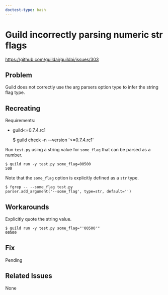```yaml
---
doctest-type: bash
---
```


# Guild incorrectly parsing numeric str flags

https://github.com/guildai/guildai/issues/303

## Problem

Guild does not correctly use the arg parsers option type to infer the
string flag type.

## Recreating

Requirements:

- guild<=0.7.4.rc1

    $ guild check -n --version '<=0.7.4.rc1'

Run `test.py` using a string value for `some_flag` that can be parsed as a number.

    $ guild run -y test.py some_flag=00500
    500

Note that the `some_flag` option is explicitly defined as a `str` type.

    $ fgrep -- --some_flag test.py
    parser.add_argument('--some_flag', type=str, default='')

## Workarounds

Explicitly quote the string value.

    $ guild run -y test.py some_flag="'00500'"
    00500

## Fix

Pending

## Related Issues

None
